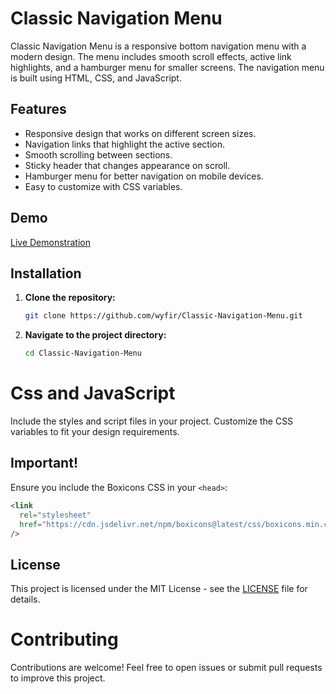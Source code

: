 # Classic Navigation Menu

Classic Navigation Menu is a responsive bottom navigation menu with a modern design. The menu includes smooth scroll effects, active link highlights, and a hamburger menu for smaller screens. The navigation menu is built using HTML, CSS, and JavaScript.

## Features

- Responsive design that works on different screen sizes.
- Navigation links that highlight the active section.
- Smooth scrolling between sections.
- Sticky header that changes appearance on scroll.
- Hamburger menu for better navigation on mobile devices.
- Easy to customize with CSS variables.

## Demo

[Live Demonstration](https://wyfir.github.io/Classic-Navigation-Menu/)

## Installation

1. **Clone the repository:**
   ```bash
   git clone https://github.com/wyfir/Classic-Navigation-Menu.git
   ```
2. **Navigate to the project directory:**
   ```bash
   cd Classic-Navigation-Menu
   ```

# Css and JavaScript

Include the styles and script files in your project. Customize the CSS variables to fit your design requirements.

## Important!

Ensure you include the Boxicons CSS in your `<head>`:

```html
<link
  rel="stylesheet"
  href="https://cdn.jsdelivr.net/npm/boxicons@latest/css/boxicons.min.css"
/>
```

## License

This project is licensed under the MIT License - see the [LICENSE](LICENSE) file for details.

# Contributing

Contributions are welcome! Feel free to open issues or submit pull requests to improve this project.
